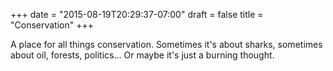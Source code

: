 +++
date = "2015-08-19T20:29:37-07:00"
draft = false
title = "Conservation"
+++

A place for all things conservation. Sometimes it's about sharks, sometimes about oil, forests, politics... Or maybe it's just a burning thought.